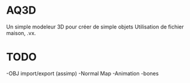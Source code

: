 # AQ3D
Un simple modeleur 3D pour créer de simple objets
Utilisation de fichier maison, .vx.

# TODO
-OBJ import/export (assimp)
-Normal Map
-Animation
-bones
